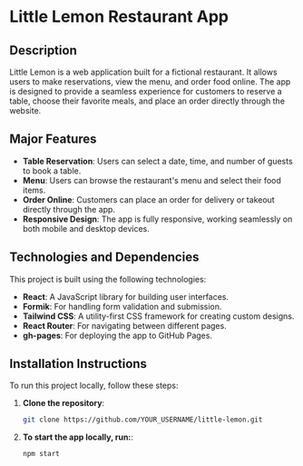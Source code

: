 # Little Lemon Restaurant App

## Description

Little Lemon is a web application built for a fictional restaurant. It allows users to make reservations, view the menu, and order food online. The app is designed to provide a seamless experience for customers to reserve a table, choose their favorite meals, and place an order directly through the website.

## Major Features

- **Table Reservation**: Users can select a date, time, and number of guests to book a table.
- **Menu**: Users can browse the restaurant's menu and select their food items.
- **Order Online**: Customers can place an order for delivery or takeout directly through the app.
- **Responsive Design**: The app is fully responsive, working seamlessly on both mobile and desktop devices.

## Technologies and Dependencies

This project is built using the following technologies:

- **React**: A JavaScript library for building user interfaces.
- **Formik**: For handling form validation and submission.
- **Tailwind CSS**: A utility-first CSS framework for creating custom designs.
- **React Router**: For navigating between different pages.
- **gh-pages**: For deploying the app to GitHub Pages.

## Installation Instructions

To run this project locally, follow these steps:

1. **Clone the repository**:
   ```bash
   git clone https://github.com/YOUR_USERNAME/little-lemon.git
2. **To start the app locally, run:**:
   ```command line
   npm start

